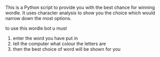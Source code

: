 This is a Python script to provide you with the best chance
for winning wordle. It uses character analysis to show you
the choice which would narrow down the most options.

to use this wordle bot u must

1. enter the word you have put in
2. tell the computer what colour the letters are
3. then the best choice of word will be shown for you
